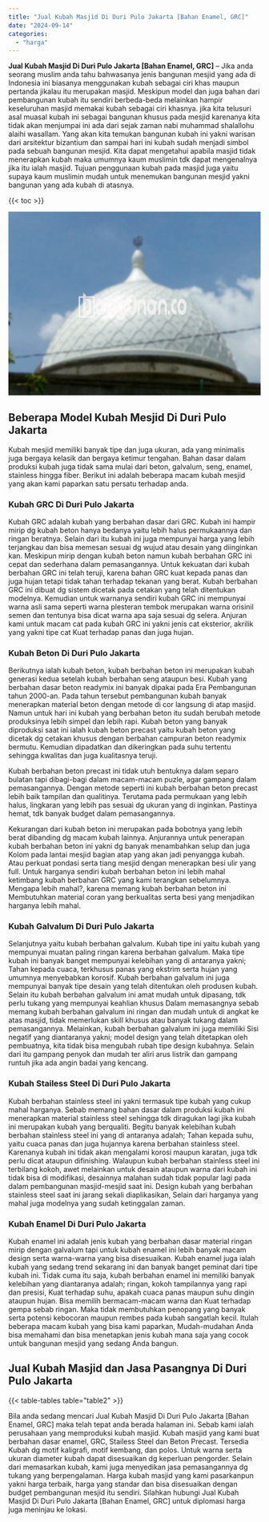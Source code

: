 ```yaml
---
title: "Jual Kubah Masjid Di Duri Pulo Jakarta [Bahan Enamel, GRC]"
date: "2024-09-14"
categories: 
  - "harga"
---
```


**Jual Kubah Masjid Di Duri Pulo Jakarta \[Bahan Enamel, GRC\]** – Jika anda seorang muslim anda tahu bahwasanya jenis bangunan mesjid yang ada di Indonesia ini biasanya menggunakan kubah sebagai ciri khas maupun pertanda jikalau itu merupakan masjid. Meskipun model dan juga bahan dari pembangunan kubah itu sendiri berbeda-beda melainkan hampir keseluruhan masjid memakai kubah sebagai ciri khasnya. jika kita telusuri asal muasal kubah ini sebagai bangunan khusus pada mesjid karenanya kita tidak akan menjumpai ini ada dari sejak zaman nabi muhammad shalallohu alaihi wasallam. Yang akan kita temukan bangunan kubah ini yakni warisan dari arsitektur bizantium dan sampai hari ini kubah sudah menjadi simbol pada sebuah bangunan mesjid. Kita dapat mengetahui apabila masjid tidak menerapkan kubah maka umumnya kaum muslimin tdk dapat mengenalnya jika itu ialah masjid. Tujuan penggunaan kubah pada masjid juga yaitu supaya kaum muslimin mudah untuk menemukan bangunan mesjid yakni bangunan yang ada kubah di atasnya.

{{< toc >}}

![Jual Kubah Masjid Di Duri Pulo Jakarta [Bahan Enamel, GRC]](/images/jual-kubah-masjid-02.png)

## Beberapa Model Kubah Mesjid Di Duri Pulo Jakarta

Kubah mesjid memiliki banyak tipe dan juga ukuran, ada yang minimalis juga bergaya kelasik dan bergaya ketimur tengahan. Bahan dasar dalam produksi kubah juga tidak sama mulai dari beton, galvalum, seng, enamel, stainless hingga fiber. Berikut ini adalah beberapa macam kubah mesjid yang akan kami paparkan satu persatu terhadap anda.

### Kubah GRC Di Duri Pulo Jakarta

Kubah GRC adalah kubah yang berbahan dasar dari GRC. Kubah ini hampir mirip dg kubah beton hanya bedanya yaitu lebih halus permukaannya dan ringan beratnya. Selain dari itu kubah ini juga mempunyai harga yang lebih terjangkau dan bisa memesan sesuai dg wujud atau desain yang diinginkan kan. Meskipun mirip dengan kubah beton namun kubah berbahan GRC ini cepat dan sederhana dalam pemasangannya. Untuk kekuatan dari kubah berbahan GRC ini telah teruji, karena bahan GRC kuat kepada panas dan juga hujan tetapi tidak tahan terhadap tekanan yang berat. Kubah berbahan GRC ini dibuat dg sistem dicetak pada cetakan yang telah ditentukan modelnya. Kemudian untuk warnanya sendiri kubah GRC ini mempunyai warna asli sama seperti warna plesteran tembok merupakan warna orisinil semen dan tentunya bisa dicat warna apa saja sesuai dg selera. Anjuran kami untuk macam cat pada kubah GRC ini yakni jenis cat eksterior, akrilik yang yakni tipe cat Kuat terhadap panas dan juga hujan.

### Kubah Beton Di Duri Pulo Jakarta

Berikutnya ialah kubah beton, kubah berbahan beton ini merupakan kubah generasi kedua setelah kubah berbahan seng ataupun besi. Kubah yang berbahan dasar beton readymix ini banyak dipakai pada Era Pembangunan tahun 2000-an. Pada tahun tersebut pembangunan kubah banyak menerapkan material beton dengan metode di cor langsung di atap masjid. Namun untuk hari ini kubah yang berbahan beton itu sudah berubah metode produksinya lebih simpel dan lebih rapi. Kubah beton yang banyak diproduksi saat ini ialah kubah beton precast yaitu kubah beton yang dicetak dg cetakan khusus dengan berbahan campuran beton readymix bermutu. Kemudian dipadatkan dan dikeringkan pada suhu tertentu sehingga kwalitas dan juga kualitasnya teruji.

Kubah berbahan beton precast ini tidak utuh bentuknya dalam separo bulatan tapi dibagi-bagi dalam macam-macam puzle, agar gampang dalam pemasangannya. Dengan metode seperti ini kubah berbahan beton precast lebih baik tampilan dan qualitinya. Terutama pada permukaan yang lebih halus, lingkaran yang lebih pas sesuai dg ukuran yang di inginkan. Pastinya hemat, tdk banyak budget dalam pemasangannya.

Kekurangan dari kubah beton ini merupakan pada bobotnya yang lebih berat dibanding dg macam kubah lainnya. Anjurannya untuk penerapan kubah berbahan beton ini yakni dg banyak menambahkan selup dan juga Kolom pada lantai mesjid bagian atap yang akan jadi penyangga kubah. Atau perkuat pondasi serta tiang mesjid dengan menerapkan besi ulir yang full. Untuk harganya sendiri kubah berbahan beton ini lebih mahal ketimbang kubah berbahan GRC yang kami terangkan sebelumnya. Mengapa lebih mahal?, karena memang kubah berbahan beton ini Membutuhkan material coran yang berkualitas serta besi yang menjadikan harganya lebih mahal.

### Kubah Galvalum Di Duri Pulo Jakarta

Selanjutnya yaitu kubah berbahan galvalum. Kubah tipe ini yaitu kubah yang mempunyai muatan paling ringan karena berbahan galvalum. Maka tipe kubah ini banyak banget mempunyai kelebihan yang di antaranya yakni; Tahan kepada cuaca, terkhusus panas yang ekstrim serta hujan yang umumnya menyebabkan korosif. Kubah berbahan galvalum ini juga mempunyai banyak tipe desain yang telah ditentukan oleh produsen kubah. Selain itu kubah berbahan galvalum ini amat mudah untuk dipasang, tdk perlu tukang yang mempunyai keahlian khusus Dalam memasangnya sebab memang kubah berbahan galvalum ini ringan dan mudah untuk di angkat ke atas masjid, tidak memerlukan skill khusus atau banyak tukang dalam pemasangannya. Melainkan, kubah berbahan galvalum ini juga memiliki Sisi negatif yang diantaranya yakni; model design yang telah ditetapkan oleh pembuatnya, kita tidak bisa mengubah rubah tipe design kubahnya. Selain dari itu gampang penyok dan mudah ter aliri arus listrik dan gampang runtuh jika ada angin badai yang kencang.

### Kubah Stailess Steel Di Duri Pulo Jakarta

Kubah berbahan stainless steel ini yakni termasuk tipe kubah yang cukup mahal harganya. Sebab memang bahan dasar dalam produksi kubah ini menerapkan material stainless steel sehingga tdk diragukan lagi jika kubah ini merupakan kubah yang berqualiti. Begitu banyak kelebihan kubah berbahan stainless steel ini yang di antaranya adalah; Tahan kepada suhu, yaitu cuaca panas dan juga hujannya karena berbahan stainless steel. Karenanya kubah ini tidak akan mengalami korosi maupun karatan, juga tdk perlu dicat ataupun difinishing. Walaupun kubah berbahan stainless steel ini terbilang kokoh, awet melainkan untuk desain ataupun warna dari kubah ini tidak bisa di modifikasi, desainnya malahan sudah tidak popular lagi pada dalam pembangunan masjid-mesjid saat ini. Design kubah yang berbahan stainless steel saat ini jarang sekali diaplikasikan, Selain dari harganya yang mahal juga modelnya yang sudah ketinggalan zaman.

### Kubah Enamel Di Duri Pulo Jakarta

Kubah enamel ini adalah jenis kubah yang berbahan dasar material ringan mirip dengan galvalum tapi untuk kubah enamel ini lebih banyak macam design serta warna-warna yang bisa disesuaikan. Kubah enamel juga ialah kubah yang sedang trend sekarang ini dan banyak banget peminat dari tipe kubah ini. Tidak cuma itu saja, kubah berbahan enamel ini memiliki banyak kelebihan yang diantaranya adalah; ringan, kokoh tampilannya yang rapi dan presisi, Kuat terhadap suhu, apakah cuaca panas maupun suhu dingin ataupun hujan. Bisa memilih bermacam-macam warna dan Kuat terhadap gempa sebab ringan. Maka tidak membutuhkan penopang yang banyak serta potensi kebocoran maupun rembes pada kubah sangatlah kecil. Itulah beberapa macam kubah yang bisa kami paparkan, Mudah-mudahan Anda bisa memahami dan bisa menetapkan jenis kubah mana saja yang cocok untuk bangunan mesjid yang sedang Anda bangun.

## Jual Kubah Masjid dan Jasa Pasangnya Di Duri Pulo Jakarta

{{< table-tables table="table2" >}}

Bila anda sedang mencari Jual Kubah Masjid Di Duri Pulo Jakarta \[Bahan Enamel, GRC\] maka telah tepat anda berada halaman ini. Sebab kami ialah perusahaan yang memproduksi kubah masjid. Kubah masjid yang kami buat berbahan dasar enamel, GRC, Stailess Steel dan Beton Precast. Tersedia Kubah dg motif kaligrafi, motif kembang, dan polos. Untuk warna serta ukuran diameter kubah dapat disesuaikan dg keperluan pengorder. Selain dari memasarkan kubah, kami juga menyedikan jasa pemasangannya dg tukang yang berpengalaman. Harga kubah masjid yang kami pasarkanpun yakni harga terbaik, harga yang standar dan bisa disesuaikan dengan budget pembangunan mesjid itu sendiri. Silahkan hubungi Jual Kubah Masjid Di Duri Pulo Jakarta \[Bahan Enamel, GRC\] untuk diplomasi harga juga meninjau ke lokasi.
